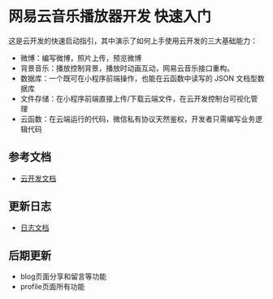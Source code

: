 # 网易云音乐播放器开发 快速入门

这是云开发的快速启动指引，其中演示了如何上手使用云开发的三大基础能力：

- 微博：编写微博，照片上传，预览微博
- 背景音乐：播放控制背景，播放时动画互动，网易云音乐接口重构。
- 数据库：一个既可在小程序前端操作，也能在云函数中读写的 JSON 文档型数据库
- 文件存储：在小程序前端直接上传/下载云端文件，在云开发控制台可视化管理
- 云函数：在云端运行的代码，微信私有协议天然鉴权，开发者只需编写业务逻辑代码

## 参考文档

- [云开发文档](https://developers.weixin.qq.com/miniprogram/dev/wxcloud/basis/getting-started.html)

## 更新日志

- [日志文档](/ipoa/minMusic/blob/master/CHANGELOG.md)

## 后期更新

- blog页面分享和留言等功能
- profile页面所有功能
